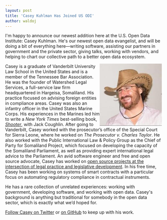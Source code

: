 ```yaml
---
layout: post
title: 'Casey Kuhlman Has Joined US ODI'
author: waldoj
---
```


I'm happy to announce our newest addition here at the U.S. Open Data Institute: Casey Kuhlman. He's our newest open data evangelist, and will be doing a bit of everything here—writing software, assisting our partners in government and the private sector, giving talks, working with vendors, and helping to chart our collective path to a better open data ecosystem.

<img src="../img/casey.jpg" align="right" alt="Photo of Casey">

Casey is a graduate of Vanderbilt University Law School in the United States and is a member of the Tennessee Bar Association. He was the founder of Watershed Legal Services, a full-service law firm headquartered in Hargeisa, Somaliland. His practice focused on advising foreign entities in compliance areas. Casey was also an infantry officer in the United States Marine Corps. His experiences in the Marines led him to write a _New York Times_ best-selling book, [_Shooter_](http://us.macmillan.com/shooter/jackcoughlin), with Jack Coughlin. After going to Vanderbilt, Casey worked with the prosecutor’s office of the Special Court for Sierra Leone, where he worked on _The Prosecutor v. Charles Taylor_. He also worked with the Public International Law & Policy Group as the Chief of Party for Somaliland Project, which focused on developing the capacity of the Somaliland Parliament, as well as providing expert international legal advice to the Parliament. An avid software engineer and free and open source advocate, Casey has worked on [open source projects at the intersection of legal practice and legislative development](https://github.com/compleatang?tab=repositories). In his free time, Casey has been working on systems of smart contracts with a particular focus on automating regulatory compliance in contractual instruments.

He has a rare collection of unrelated experiences: working with government, developing software, and working with open data. Casey's background is anything but traditional for somebody in the open data sector, which is exactly what we’d hoped for.

[Follow Casey on Twitter](http://twitter.com/compleatang) or [on GitHub](https://github.com/compleatang) to keep up with his work.
